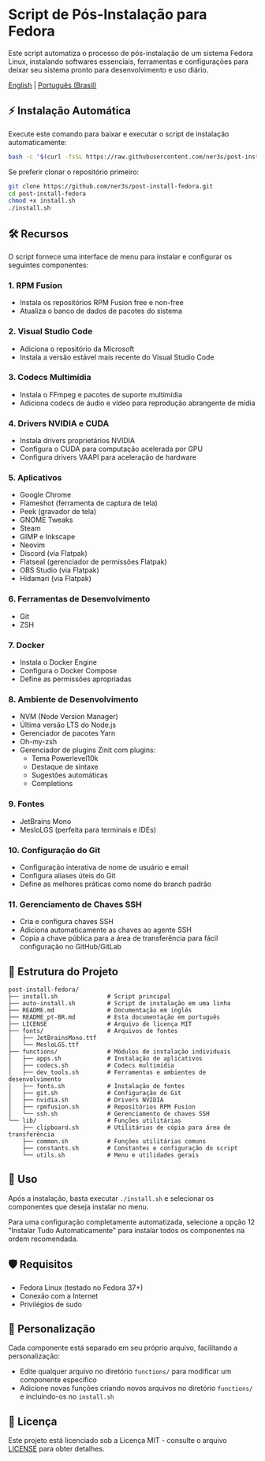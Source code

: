 # Script de Pós-Instalação para Fedora

Este script automatiza o processo de pós-instalação de um sistema Fedora Linux, instalando softwares essenciais, ferramentas e configurações para deixar seu sistema pronto para desenvolvimento e uso diário.

[English](README.md) | [Português (Brasil)](README-pt-BR.md)

## ⚡ Instalação Automática

Execute este comando para baixar e executar o script de instalação automaticamente:

```bash
bash -c "$(curl -fsSL https://raw.githubusercontent.com/ner3s/post-install-fedora/main/auto-install.sh)"
```

Se preferir clonar o repositório primeiro:

```bash
git clone https://github.com/ner3s/post-install-fedora.git
cd post-install-fedora
chmod +x install.sh
./install.sh
```

## 🛠️ Recursos

O script fornece uma interface de menu para instalar e configurar os seguintes componentes:

### 1. RPM Fusion
- Instala os repositórios RPM Fusion free e non-free
- Atualiza o banco de dados de pacotes do sistema

### 2. Visual Studio Code
- Adiciona o repositório da Microsoft
- Instala a versão estável mais recente do Visual Studio Code

### 3. Codecs Multimídia
- Instala o FFmpeg e pacotes de suporte multimídia
- Adiciona codecs de áudio e vídeo para reprodução abrangente de mídia

### 4. Drivers NVIDIA e CUDA
- Instala drivers proprietários NVIDIA
- Configura o CUDA para computação acelerada por GPU
- Configura drivers VAAPI para aceleração de hardware

### 5. Aplicativos
- Google Chrome
- Flameshot (ferramenta de captura de tela)
- Peek (gravador de tela)
- GNOME Tweaks
- Steam
- GIMP e Inkscape
- Neovim
- Discord (via Flatpak)
- Flatseal (gerenciador de permissões Flatpak)
- OBS Studio (via Flatpak)
- Hidamari (via Flatpak)

### 6. Ferramentas de Desenvolvimento
- Git
- ZSH

### 7. Docker
- Instala o Docker Engine
- Configura o Docker Compose
- Define as permissões apropriadas

### 8. Ambiente de Desenvolvimento
- NVM (Node Version Manager)
- Última versão LTS do Node.js
- Gerenciador de pacotes Yarn
- Oh-my-zsh
- Gerenciador de plugins Zinit com plugins:
  - Tema Powerlevel10k
  - Destaque de sintaxe
  - Sugestões automáticas
  - Completions

### 9. Fontes
- JetBrains Mono
- MesloLGS (perfeita para terminais e IDEs)

### 10. Configuração do Git
- Configuração interativa de nome de usuário e email
- Configura aliases úteis do Git
- Define as melhores práticas como nome do branch padrão

### 11. Gerenciamento de Chaves SSH
- Cria e configura chaves SSH
- Adiciona automaticamente as chaves ao agente SSH
- Copia a chave pública para a área de transferência para fácil configuração no GitHub/GitLab

## 🧰 Estrutura do Projeto

```
post-install-fedora/
├── install.sh              # Script principal
├── auto-install.sh         # Script de instalação em uma linha
├── README.md               # Documentação em inglês
├── README_pt-BR.md         # Esta documentação em português
├── LICENSE                 # Arquivo de licença MIT
├── fonts/                  # Arquivos de fontes
│   ├── JetBrainsMono.ttf
│   └── MesloLGS.ttf
├── functions/              # Módulos de instalação individuais
│   ├── apps.sh             # Instalação de aplicativos
│   ├── codecs.sh           # Codecs multimídia
│   ├── dev_tools.sh        # Ferramentas e ambientes de desenvolvimento
│   ├── fonts.sh            # Instalação de fontes
│   ├── git.sh              # Configuração do Git
│   ├── nvidia.sh           # Drivers NVIDIA
│   ├── rpmfusion.sh        # Repositórios RPM Fusion
│   └── ssh.sh              # Gerenciamento de chaves SSH
└── lib/                    # Funções utilitárias
    ├── clipboard.sh        # Utilitários de cópia para área de transferência
    ├── common.sh           # Funções utilitárias comuns
    ├── constants.sh        # Constantes e configuração do script
    └── utils.sh            # Menu e utilidades gerais
```

## 🚀 Uso

Após a instalação, basta executar `./install.sh` e selecionar os componentes que deseja instalar no menu.

Para uma configuração completamente automatizada, selecione a opção 12 "Instalar Tudo Automaticamente" para instalar todos os componentes na ordem recomendada.

## 🛡️ Requisitos

- Fedora Linux (testado no Fedora 37+)
- Conexão com a Internet
- Privilégios de sudo

## 🔄 Personalização

Cada componente está separado em seu próprio arquivo, facilitando a personalização:
- Edite qualquer arquivo no diretório `functions/` para modificar um componente específico
- Adicione novas funções criando novos arquivos no diretório `functions/` e incluindo-os no `install.sh`

## 📄 Licença

Este projeto está licenciado sob a Licença MIT - consulte o arquivo [LICENSE](LICENSE) para obter detalhes.
